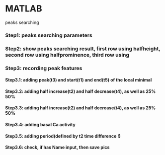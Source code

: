 # MATLAB
peaks searching

### Step1: peaks searching parameters

### Step2: show peaks searching result, first row using halfheight, second row using halfprominence, third row using

### Step3: recording peak features

#### Step3.1: adding peak(t3) and start(t1) and end(t5) of the local minimal 

#### Step3.2: adding half increase(t2) and half decrease(t4), as well as 25% 50%

#### Step3.3: adding half increase(t2) and half decrease(t4), as well as 25% 50%

#### Step3.4: adding basal Ca activity

#### Step3.5: adding period(defined by t2 time difference !)

#### Step3.6: check, if has Name input, then save pics
